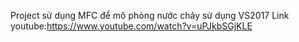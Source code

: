 Project sử dụng MFC để mô phỏng nước chảy sử dụng VS2017
Link youtube:https://www.youtube.com/watch?v=uPJkbSGjKLE

